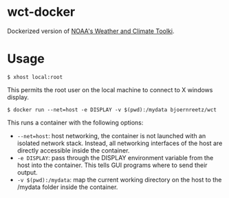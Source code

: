 # wct-docker
Dockerized version of [NOAA's Weather and Climate Toolki](https://www.ncdc.noaa.gov/wct/index.php).

# Usage
```shell script
$ xhost local:root
```
This permits the root user on the local machine to connect to X windows display.
```shell script
$ docker run --net=host -e DISPLAY -v $(pwd):/mydata bjoernreetz/wct
```
This runs a container with the following options:
- `--net=host`: host networking, the container is not launched with an isolated network stack. Instead, all networking interfaces of the host are directly accessible inside the container.
- `-e DISPLAY`: pass through the DISPLAY environment variable from the host into the container. This tells GUI programs where to send their output.
- `-v $(pwd):/mydata`: map the current working directory on the host to the /mydata folder inside the container.
